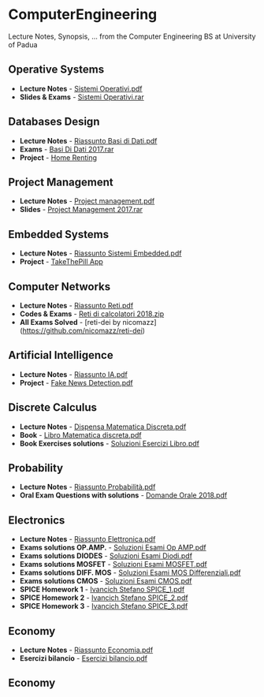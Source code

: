 # ComputerEngineering
Lecture Notes, Synopsis, ... from the Computer Engineering BS at University of Padua

## Operative Systems
* **Lecture Notes** - [Sistemi Operativi.pdf](https://github.com/ivaste/ComputerEngineering/blob/master/Operative%20Systems/Sistemi%20Operativi.pdf)
* **Slides & Exams** - [Sistemi Operativi.rar](https://github.com/ivaste/ComputerEngineering/blob/master/Operative%20Systems/Sistemi%20Operativi.rar)

## Databases Design
* **Lecture Notes** - [Riassunto Basi di Dati.pdf](https://github.com/ivaste/ComputerEngineering/blob/master/Databases%20Design/Riassunto%20Basi%20di%20Dati.pdf)
* **Exams** - [Basi Di Dati 2017.rar](https://github.com/ivaste/ComputerEngineering/blob/master/Databases%20Design/Basi%20Di%20Dati%202017.rar)
* **Project** - [Home Renting](https://www.stefanoivancich.com/?p=1160)

## Project Management
* **Lecture Notes** - [Project management.pdf](https://github.com/ivaste/ComputerEngineering/blob/master/Project%20Management/Project%20management.pdf)
* **Slides** - [Project Management 2017.rar](https://github.com/ivaste/ComputerEngineering/blob/master/Project%20Management/Project%20Management%202017.rar)

## Embedded Systems
* **Lecture Notes** - [Riassunto Sistemi Embedded.pdf](https://github.com/ivaste/ComputerEngineering/blob/master/Embedded%20Systems/Riassunto%20Sistemi%20Embedded.pdf)
* **Project** - [TakeThePill App](https://github.com/cristianlazzarin/Progetto-Embedded)

## Computer Networks
* **Lecture Notes** - [Riassunto Reti.pdf](https://github.com/ivaste/ComputerEngineering/blob/master/Computer%20Networks/Riassunto%20Reti.pdf)
* **Codes & Exams** - [Reti di calcolatori 2018.zip](https://github.com/ivaste/ComputerEngineering/blob/master/Computer%20Networks/Reti%20di%20calcolatori%202018.zip)
* **All Exams Solved** - [reti-dei by nicomazz] (https://github.com/nicomazz/reti-dei)

## Artificial Intelligence
* **Lecture Notes** - [Riassunto IA.pdf](https://github.com/ivaste/ComputerEngineering/blob/master/Artificial%20Intelligence/Riassunto%20IA.pdf)
* **Project** - [Fake News Detection.pdf](https://github.com/ivaste/ComputerEngineering/blob/master/Artificial%20Intelligence/Fake%20News%20Detection.pdf)

## Discrete Calculus
* **Lecture Notes** - [Dispensa Matematica Discreta.pdf](https://github.com/ivaste/ComputerEngineering/blob/master/Discrete%20Calculus/Dispensa%20Matematica%20Discreta.pdf)
* **Book** - [Libro Matematica discreta.pdf]()
* **Book Exercises solutions** - [Soluzioni Esercizi Libro.pdf]()

## Probability
* **Lecture Notes** - [Riassunto Probabilità.pdf]()
* **Oral Exam Questions with solutions** - [Domande Orale 2018.pdf]()

## Electronics
* **Lecture Notes** - [Riassunto Elettronica.pdf]()
* **Exams solutions OP.AMP.** - [Soluzioni Esami Op AMP.pdf]()
* **Exams solutions DIODES** - [Soluzioni Esami Diodi.pdf]()
* **Exams solutions MOSFET** - [Soluzioni Esami MOSFET.pdf]()
* **Exams solutions DIFF. MOS** - [Soluzioni Esami MOS Differenziali.pdf]()
* **Exams solutions CMOS** - [Soluzioni Esami CMOS.pdf]()
* **SPICE Homework 1** - [Ivancich Stefano SPICE_1.pdf]()
* **SPICE Homework 2** - [Ivancich Stefano SPICE_2.pdf]()
* **SPICE Homework 3** - [Ivancich Stefano SPICE_3.pdf]()

## Economy
* **Lecture Notes** - [Riassunto Economia.pdf]()
* **Esercizi bilancio** - [Esercizi bilancio.pdf]()



## Economy


